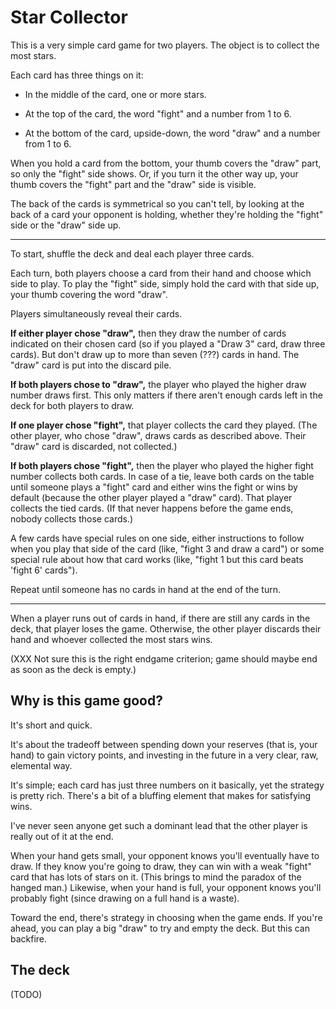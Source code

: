 # Star Collector

This is a very simple card game for two players. The object is to
collect the most stars.

Each card has three things on it:

*   In the middle of the card, one or more stars.

*   At the top of the card, the word "fight" and a number from 1 to 6.

*   At the bottom of the card, upside-down, the word "draw" and a number
    from 1 to 6.

When you hold a card from the bottom, your thumb covers the "draw" part,
so only the "fight" side shows. Or, if you turn it the other way up, your
thumb covers the "fight" part and the "draw" side is visible.

The back of the cards is symmetrical so you can't tell, by looking at
the back of a card your opponent is holding, whether they're holding the
"fight" side or the "draw" side up.

----

To start, shuffle the deck and deal each player three cards.

Each turn, both players choose a card from their hand and choose which
side to play. To play the "fight" side, simply hold the card with that
side up, your thumb covering the word "draw".

Players simultaneously reveal their cards.

**If either player chose "draw",** then they draw the number of cards
indicated on their chosen card (so if you played a "Draw 3" card, draw
three cards). But don't draw up to more than seven (???) cards in hand.
The "draw" card is put into the discard pile.

**If both players chose to "draw",** the player who played the higher
draw number draws first. This only matters if there aren't enough cards
left in the deck for both players to draw.

**If one player chose "fight",** that player collects the card they
played. (The other player, who chose "draw", draws cards as described above.
Their "draw" card is discarded, not collected.)

**If both players chose "fight",** then the player who played the higher
fight number collects both cards. In case of a tie, leave both cards on
the table until someone plays a "fight" card and either wins the fight
or wins by default (because the other player played a "draw" card). That
player collects the tied cards. (If that never happens before the game
ends, nobody collects those cards.)

A few cards have special rules on one side, either instructions to
follow when you play that side of the card (like, "fight 3 and draw a
card") or some special rule about how that card works (like, "fight 1
but this card beats 'fight 6' cards").

Repeat until someone has no cards in hand at the end of the turn.

----

When a player runs out of cards in hand, if there are still any cards in
the deck, that player loses the game. Otherwise, the other player
discards their hand and whoever collected the most stars wins.

(XXX Not sure this is the right endgame criterion; game should maybe end
as soon as the deck is empty.)


## Why is this game good?

It's short and quick.

It's about the tradeoff between spending down your reserves (that is,
your hand) to gain victory points, and investing in the future in a very
clear, raw, elemental way.

It's simple; each card has just three numbers on it basically, yet the
strategy is pretty rich. There's a bit of a bluffing element that makes
for satisfying wins.

I've never seen anyone get such a dominant lead that the other player is
really out of it at the end.

When your hand gets small, your opponent knows you'll eventually have to
draw. If they know you're going to draw, they can win with a weak
"fight" card that has lots of stars on it. (This brings to mind the
paradox of the hanged man.) Likewise, when your hand is full, your
opponent knows you'll probably fight (since drawing on a full hand is a
waste).

Toward the end, there's strategy in choosing when the game ends. If
you're ahead, you can play a big "draw" to try and empty the deck. But
this can backfire.

## The deck

(TODO)
